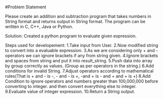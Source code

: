 #Problem Statement

Please create an addition and subtraction program that takes numbers in String format and returns output in
String format. The program can be written in C, C++, Java or Python.

Solution:
Created a python program to evaluate given expression.

Steps used for developement:
1.Take input from User.
2.Now modified string to convert into a evaluable expression.
3.As we are considering only + and - operators we can ignore brackets if any from string given.
4.Ignore brackets and spaces from string and put it into result_string.
5.Push data into array by group correctly as values. (Group as per operators in the string.)
6.Add conditions for invalid String.
7.Adjust operators according to mathematical rules(That is + and - is -, - and - is +, -and + is - and + and + is +)
8.Add Condition to ignore operators and numbers greater than 100,000,000 before converting to integer. and then convert everything else to integer.
9.Evaluate value of integer expression.
10.Return a String output.
